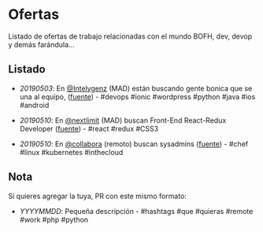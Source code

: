 # Ofertas

Listado de ofertas de trabajo relacionadas con el mundo BOFH, dev, devop y demás farándula...

## Listado

- *20190503*: En [@Intelygenz](https://twitter.com/Intelygenz) (MAD) están buscando gente bonica que se una al equipo, ([fuente](https://twitter.com/kernelkun/status/1124268464053661696?s=19)) - #devops #ionic #wordpress #python #java #ios #android

- *20190510*: En [@nextlimit](https://twitter.com/nextlimit) (MAD) buscan Front-End React-Redux Developer ([fuente](https://www.linkedin.com/jobs/view/front-end-react-redux-developer-at-next-limit-technologies-1261927990/?originalSubdomain=es)) - #react #redux #CSS3 

- *20190510*: En [@collabora](https://twitter.com/collabora) (remoto) buscan sysadmins ([fuente](https://jobs.lever.co/collabora/ee6e283f-b03e-439c-947a-c3358a1c1631)) - #chef #linux #kubernetes #inthecloud

## Nota

Si quieres agregar la tuya, PR con este mismo formato:

- *YYYYMMDD*: Pequeña descripción - #hashtags #que #quieras #remote #work #php #python
